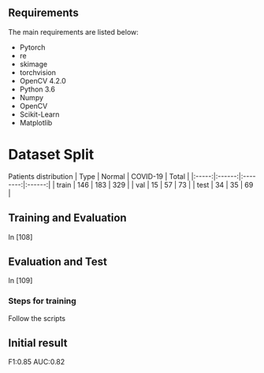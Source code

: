 ## Requirements

The main requirements are listed below:

* Pytorch
* re
* skimage
* torchvision
* OpenCV 4.2.0
* Python 3.6
* Numpy
* OpenCV
* Scikit-Learn
* Matplotlib


# Dataset Split
Patients distribution
|  Type | Normal | COVID-19 |  Total |
|:-----:|:------:|:--------:|:------:|
| train |  146   |    183   |   329  |
|  val  |   15   |     57   |    73  |
|  test |   34   |     35   |    69  |


## Training and Evaluation
   In [108]

## Evaluation and Test
   In [109]

### Steps for training
   Follow the scripts

## Initial result
   F1:0.85 AUC:0.82